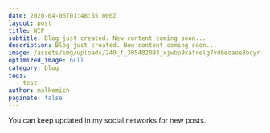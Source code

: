 ```yaml
---
date: 2020-04-06T01:48:55.000Z
layout: post
title: WIP
subtitle: Blog just created. New content coming soon...
description: Blog just created. New content coming soon...
image: /assets/img/uploads/240_f_305402093_xjwbp9xafrelg7vd6eoaoe8bcyrloqal.jpg
optimized_image: null
category: blog
tags:
  - test
author: malkomich
paginate: false
---
```

You can keep updated in my social networks for new posts.